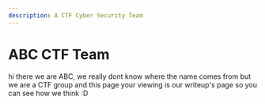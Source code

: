 ```yaml
---
description: A CTF Cyber Security Team
---
```


# ABC CTF Team

hi there we are ABC, we really dont know where the name comes from but we are a CTF group and this page your viewing is our writeup's page so you can see how we think :D
